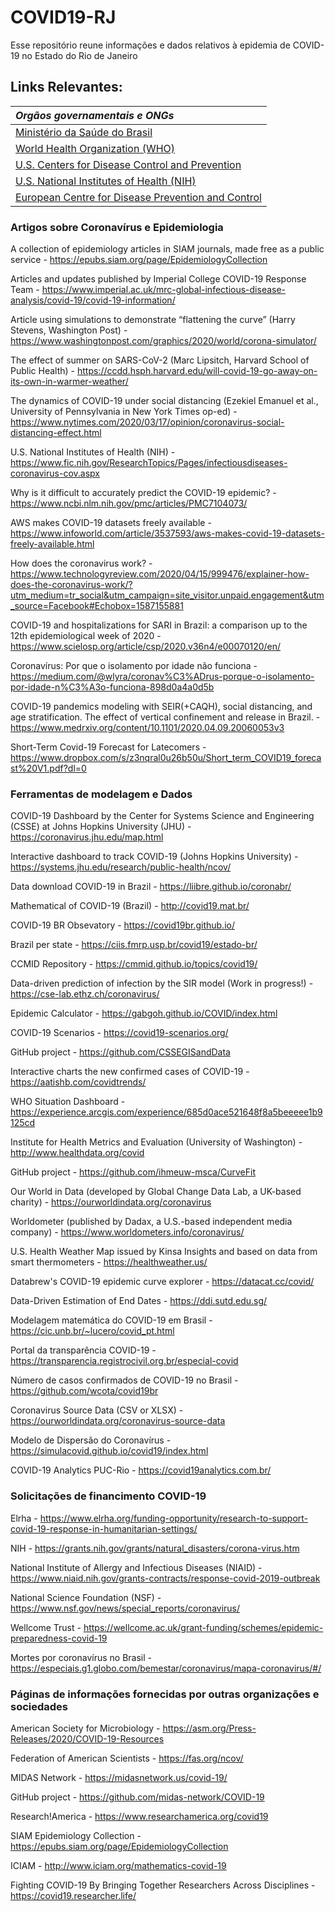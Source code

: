 
# COVID19-RJ

Esse repositório reune informações e dados relativos à epidemia de COVID-19 no Estado do Rio de Janeiro

## Links Relevantes: 

| *Orgãos governamentais e ONGs* |
| :----- |
|[Ministério da Saúde do Brasil](https://saude.gov.br/)|
|[World Health Organization (WHO)](https://www.who.int/emergencies/diseases/novel-coronavirus-2019) |
|[U.S. Centers for Disease Control and Prevention](https://www.cdc.gov/coronavirus/2019-ncov/index.html) | 
|[U.S. National Institutes of Health (NIH)](https://www.fic.nih.gov/ResearchTopics/Pages/infectiousdiseases-coronavirus-cov.aspx)| 
|[European Centre for Disease Prevention and Control]( https://www.ecdc.europa.eu/en/covid-19-pandemic) |

### Artigos sobre Coronavírus e Epidemiologia

A collection of epidemiology articles in SIAM journals, made free as a public service - https://epubs.siam.org/page/EpidemiologyCollection 

Articles and updates published by Imperial College COVID-19 Response Team - https://www.imperial.ac.uk/mrc-global-infectious-disease-analysis/covid-19/covid-19-information/

Article using simulations to demonstrate “flattening the curve” (Harry Stevens, Washington Post) - https://www.washingtonpost.com/graphics/2020/world/corona-simulator/

The effect of summer on SARS-CoV-2 (Marc Lipsitch, Harvard School of Public Health) - https://ccdd.hsph.harvard.edu/will-covid-19-go-away-on-its-own-in-warmer-weather/

The dynamics of COVID-19 under social distancing (Ezekiel Emanuel et al., University of Pennsylvania in New York Times op-ed) - 
https://www.nytimes.com/2020/03/17/opinion/coronavirus-social-distancing-effect.html

U.S. National Institutes of Health (NIH) - https://www.fic.nih.gov/ResearchTopics/Pages/infectiousdiseases-coronavirus-cov.aspx

Why is it difficult to accurately predict the COVID-19 epidemic? - https://www.ncbi.nlm.nih.gov/pmc/articles/PMC7104073/

AWS makes COVID-19 datasets freely available - https://www.infoworld.com/article/3537593/aws-makes-covid-19-datasets-freely-available.html

How does the coronavirus work? - https://www.technologyreview.com/2020/04/15/999476/explainer-how-does-the-coronavirus-work/?utm_medium=tr_social&utm_campaign=site_visitor.unpaid.engagement&utm_source=Facebook#Echobox=1587155881

COVID-19 and hospitalizations for SARI in Brazil: a comparison up to the 12th epidemiological week of 2020 - https://www.scielosp.org/article/csp/2020.v36n4/e00070120/en/

Coronavírus: Por que o isolamento por idade não funciona - https://medium.com/@wlyra/coronav%C3%ADrus-porque-o-isolamento-por-idade-n%C3%A3o-funciona-898d0a4a0d5b

COVID-19 pandemics modeling with SEIR(+CAQH), social distancing, and age stratification. The effect of vertical confinement and release in Brazil. - https://www.medrxiv.org/content/10.1101/2020.04.09.20060053v3

Short-Term Covid-19 Forecast for Latecomers - https://www.dropbox.com/s/z3nqral0u26b50u/Short_term_COVID19_forecast%20V1.pdf?dl=0

### Ferramentas de modelagem e Dados

COVID-19 Dashboard by the Center for Systems Science and Engineering (CSSE) at Johns Hopkins University (JHU) - https://coronavirus.jhu.edu/map.html

Interactive dashboard to track COVID-19 (Johns Hopkins University) - https://systems.jhu.edu/research/public-health/ncov/

Data download COVID-19 in Brazil - https://liibre.github.io/coronabr/

Mathematical of COVID-19 (Brazil) - http://covid19.mat.br/

COVID-19 BR Obsevatory - https://covid19br.github.io/

Brazil per state - https://ciis.fmrp.usp.br/covid19/estado-br/

CCMID Repository - https://cmmid.github.io/topics/covid19/

Data-driven prediction of infection by the SIR model (Work in progress!) - https://cse-lab.ethz.ch/coronavirus/

Epidemic Calculator - https://gabgoh.github.io/COVID/index.html

COVID-19 Scenarios - https://covid19-scenarios.org/

GitHub project - https://github.com/CSSEGISandData 

Interactive charts the new confirmed cases of COVID-19 - https://aatishb.com/covidtrends/

WHO Situation Dashboard - https://experience.arcgis.com/experience/685d0ace521648f8a5beeeee1b9125cd

Institute for Health Metrics and Evaluation (University of Washington) - http://www.healthdata.org/covid 

GitHub project - https://github.com/ihmeuw-msca/CurveFit  

Our World in Data (developed by Global Change Data Lab, a UK-based charity) - https://ourworldindata.org/coronavirus 

Worldometer (published by Dadax, a U.S.-based independent media company) - https://www.worldometers.info/coronavirus/ 

U.S. Health Weather Map issued by Kinsa Insights and based on data from smart thermometers -  https://healthweather.us/

Databrew's COVID-19 epidemic curve explorer - https://datacat.cc/covid/

Data-Driven Estimation of End Dates - https://ddi.sutd.edu.sg/

Modelagem matemática do COVID-19 em Brasil - https://cic.unb.br/~lucero/covid_pt.html

Portal da transparência COVID-19 - https://transparencia.registrocivil.org.br/especial-covid

Número de casos confirmados de COVID-19 no Brasil - https://github.com/wcota/covid19br

Coronavirus Source Data (CSV or XLSX) - https://ourworldindata.org/coronavirus-source-data

Modelo de Dispersão do Coronavírus - https://simulacovid.github.io/covid19/index.html

COVID-19 Analytics PUC-Rio - https://covid19analytics.com.br/

### Solicitações de financimento COVID-19

Elrha - https://www.elrha.org/funding-opportunity/research-to-support-covid-19-response-in-humanitarian-settings/ 

NIH - https://grants.nih.gov/grants/natural_disasters/corona-virus.htm

National Institute of Allergy and Infectious Diseases (NIAID) - https://www.niaid.nih.gov/grants-contracts/response-covid-2019-outbreak 

National Science Foundation (NSF) - https://www.nsf.gov/news/special_reports/coronavirus/

Wellcome Trust - https://wellcome.ac.uk/grant-funding/schemes/epidemic-preparedness-covid-19

Mortes por coronavírus no Brasil - https://especiais.g1.globo.com/bemestar/coronavirus/mapa-coronavirus/#/

### Páginas de informações fornecidas por outras organizações e sociedades

American Society for Microbiology - https://asm.org/Press-Releases/2020/COVID-19-Resources

Federation of American Scientists - https://fas.org/ncov/

MIDAS Network - https://midasnetwork.us/covid-19/

GitHub project - https://github.com/midas-network/COVID-19 

Research!America - https://www.researchamerica.org/covid19

SIAM Epidemiology Collection - https://epubs.siam.org/page/EpidemiologyCollection

ICIAM - http://www.iciam.org/mathematics-covid-19

Fighting COVID-19 By Bringing Together Researchers Across Disciplines - https://covid19.researcher.life/
